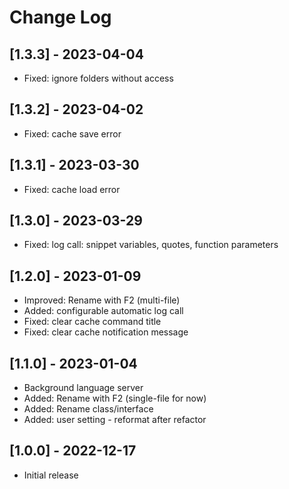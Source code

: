 # Change Log

## [1.3.3] - 2023-04-04

- Fixed: ignore folders without access

## [1.3.2] - 2023-04-02

- Fixed: cache save error

## [1.3.1] - 2023-03-30

- Fixed: cache load error

## [1.3.0] - 2023-03-29

- Fixed: log call: snippet variables, quotes, function parameters

## [1.2.0] - 2023-01-09

- Improved: Rename with F2 (multi-file)
- Added: configurable automatic log call
- Fixed: clear cache command title
- Fixed: clear cache notification message

## [1.1.0] - 2023-01-04

- Background language server
- Added: Rename with F2 (single-file for now)
- Added: Rename class/interface
- Added: user setting - reformat after refactor

## [1.0.0] - 2022-12-17

- Initial release
